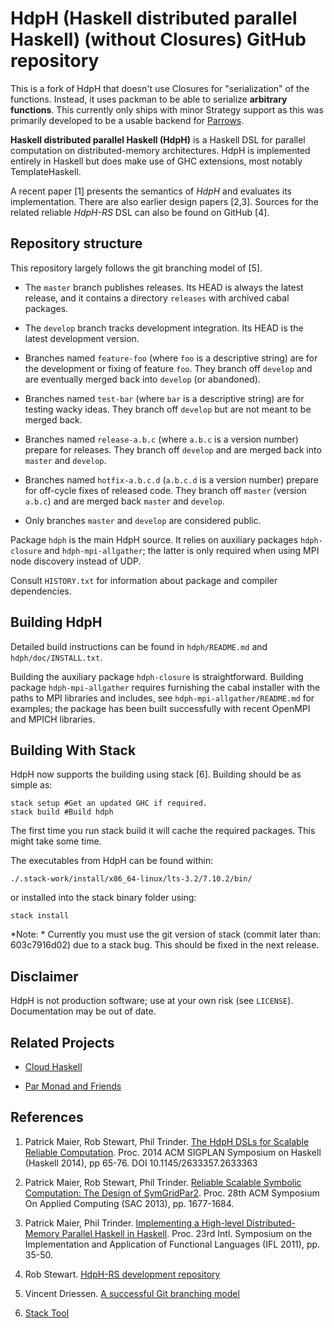 HdpH (Haskell distributed parallel Haskell) (without Closures) GitHub repository
================================================================================

This is a fork of HdpH that doesn't use Closures for "serialization" of the
functions. Instead, it uses packman to be able to serialize **arbitrary functions**.
This currently only ships with minor Strategy support as this was primarily developed
to be a usable backend for [Parrows](https://github.com/s4ke/Parrows).

**Haskell distributed parallel Haskell (HdpH)** is a Haskell DSL for
parallel computation on distributed-memory architectures. HdpH is
implemented entirely in Haskell but does make use of GHC extensions,
most notably TemplateHaskell.

A recent paper [1] presents the semantics of *HdpH* and evaluates its
implementation. There are also earlier design papers [2,3]. Sources for
the related reliable *HdpH-RS* DSL can also be found on GitHub [4].


Repository structure
--------------------

This repository largely follows the git branching model of [5].

* The `master` branch publishes releases. Its HEAD is always the
  latest release, and it contains a directory `releases` with archived
  cabal packages.

* The `develop` branch tracks development integration. Its HEAD is the
  latest development version.

* Branches named `feature-foo` (where `foo` is a descriptive string)
  are for the development or fixing of feature `foo`. They branch off
  `develop` and are eventually merged back into `develop` (or
  abandoned).

* Branches named `test-bar` (where `bar` is a descriptive string)
  are for testing wacky ideas. They branch off `develop` but are not
  meant to be merged back.

* Branches named `release-a.b.c` (where `a.b.c` is a version number)
  prepare for releases. They branch off `develop` and are merged back
  into `master` and `develop`.

* Branches named `hotfix-a.b.c.d` (`a.b.c.d` is a version number)
  prepare for off-cycle fixes of released code. They branch off `master`
  (version `a.b.c`) and are merged back `master` and `develop`.

* Only branches `master` and `develop` are considered public.


Package `hdph` is the main HdpH source.  It relies on auxiliary
packages `hdph-closure` and `hdph-mpi-allgather`; the latter is
only required when using MPI node discovery instead of UDP.

Consult `HISTORY.txt` for information about package and compiler
dependencies.


Building HdpH
-------------

Detailed build instructions can be found in `hdph/README.md` and
`hdph/doc/INSTALL.txt`.

Building the auxiliary package `hdph-closure` is straightforward.
Building package `hdph-mpi-allgather` requires furnishing the cabal
installer with the paths to MPI libraries and includes, see
`hdph-mpi-allgather/README.md` for examples; the package has been
built successfully with recent OpenMPI and MPICH libraries.

Building With Stack
-------------------

HdpH now supports the building using stack [6]. Building should be as simple as:

```
stack setup #Get an updated GHC if required.
stack build #Build hdph
```

The first time you run stack build it will cache the required
packages. This might take some time.

The executables from HdpH can be found within:

```
./.stack-work/install/x86_64-linux/lts-3.2/7.10.2/bin/
```

or installed into the stack binary folder using:

```
stack install
```

*Note: * Currently you must use the git version of stack (commit later
 than: 603c7916d02) due to a stack bug. This should be fixed in the
 next release.

Disclaimer
----------

HdpH is not production software; use at your own risk (see `LICENSE`).
Documentation may be out of date.


Related Projects
----------------

* [Cloud Haskell](http://haskell-distributed.github.io)

* [Par Monad and Friends](https://github.com/simonmar/monad-par)


References
----------

1.  Patrick Maier, Rob Stewart, Phil Trinder.
    [The HdpH DSLs for Scalable Reliable Computation](http://www.dcs.gla.ac.uk/~pmaier/#pubs).
    Proc. 2014 ACM SIGPLAN Symposium on Haskell (Haskell 2014), pp 65-76.
    DOI 10.1145/2633357.2633363

2.  Patrick Maier, Rob Stewart, Phil Trinder.
    [Reliable Scalable Symbolic Computation: The Design of SymGridPar2](http://www.dcs.gla.ac.uk/~pmaier/papers/Maier_Stewart_Trinder_SAC2013.pdf).
    Proc. 28th ACM Symposium On Applied Computing (SAC 2013), pp. 1677-1684.

3.  Patrick Maier, Phil Trinder.
    [Implementing a High-level Distributed-Memory Parallel Haskell in Haskell](http://www.macs.hw.ac.uk/~pm175/papers/Maier_Trinder_IFL2011_XT.pdf).
    Proc. 23rd Intl. Symposium on the Implementation and Application of
    Functional Languages (IFL 2011), pp. 35-50.

4.  Rob Stewart.
    [HdpH-RS development repository](https://github.com/robstewart57/hdph-rs)

5.  Vincent Driessen.
    [A successful Git branching model](http://nvie.com/posts/a-successful-git-branching-model/)

6.  [Stack Tool](https://github.com/commercialhaskell/stack)
